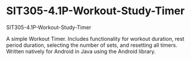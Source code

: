 # SIT305-4.1P-Workout-Study-Timer
SIT305-4.1P-Workout-Study-Timer

A simple Workout Timer. Includes functionality for workout duration, rest period duration, selecting the number of sets, and resetting all timers.
Written natively for Android in Java using the Android library.

